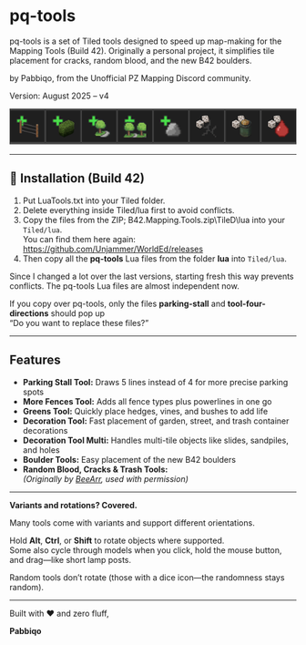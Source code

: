 
# pq-tools

pq-tools is a set of Tiled tools designed to speed up map-making for the Mapping Tools (Build 42). Originally a personal project, it simplifies tile placement for cracks, random blood, and the new B42 boulders.

by Pabbiqo, from the Unofficial PZ Mapping Discord community.

Version: August 2025 – v4

![pq-tools](./images/toolbar.png)

---

## 🔧 Installation (Build 42)

1. Put LuaTools.txt into your Tiled folder.  
2. Delete everything inside Tiled/lua first to avoid conflicts.  
3. Copy the files from the ZIP; B42.Mapping.Tools.zip\TileD\lua into your `Tiled/lua`.  
   You can find them here again: https://github.com/Unjammer/WorldEd/releases  
4. Then copy all the **pq-tools** Lua files from the folder **lua** into `Tiled/lua`.

Since I changed a lot over the last versions, starting fresh this way prevents conflicts. The pq-tools Lua files are almost independent now.

If you copy over pq-tools, only the files **parking-stall** and **tool-four-directions** should pop up  
“Do you want to replace these files?”

---

## Features

- **Parking Stall Tool:** Draws 5 lines instead of 4 for more precise parking spots  
- **More Fences Tool:** Adds all fence types plus powerlines in one go  
- **Greens Tool:** Quickly place hedges, vines, and bushes to add life  
- **Decoration Tool:** Fast placement of garden, street, and trash container decorations  
- **Decoration Tool Multi:** Handles multi-tile objects like slides, sandpiles, and holes  
- **Boulder Tools:** Easy placement of the new B42 boulders  
- **Random Blood, Cracks & Trash Tools:**  
  *(Originally by [BeeArr](https://github.com/TheBeeArr/beearr-tiles-and-tools/tree/main), used with permission)*

---

**Variants and rotations? Covered.**

Many tools come with variants and support different orientations.

Hold **Alt**, **Ctrl**, or **Shift** to rotate objects where supported.  
Some also cycle through models when you click, hold the mouse button, and drag—like short lamp posts.

Random tools don’t rotate (those with a dice icon—the randomness stays random).

---

Built with ❤️ and zero fluff,  

**Pabbiqo**

